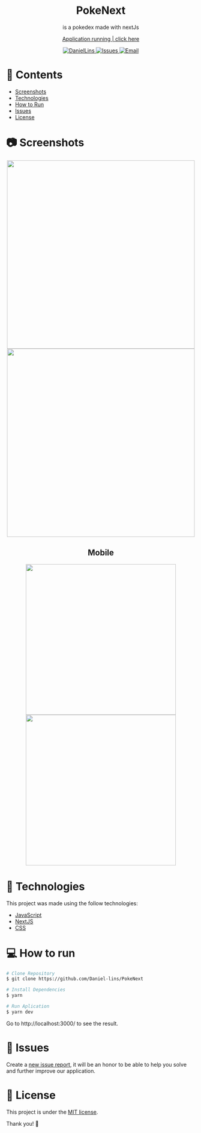 
<h1 align="center"> PokeNext </h1>
<p align="center">  
is a pokedex made with nextJs
<p> </p> 
<p align="center" ><a  href="https://poke-next-nu.vercel.app/" > Application running | click here </a>  </p>
<p align="center">
   <a href="https://www.linkedin.com/in/daniel-lins-/">
      <img alt="DanielLins" src="https://img.shields.io/badge/-DanielLi-5965e0?style=flat&logo=Linkedin&logoColor=white" />
      <img alt="Issues" src="https://img.shields.io/github/issues/daniel-lins/filmes-react?color=%235965E0">
  <a href="Dlins300@gmail.com">
   <img alt="Email" src="https://img.shields.io/badge/-dlins300%40gmail.com-%23525DCB" />
  </a>
</p>

# 📌 Contents

* [Screenshots](#camera-screenshot)
* [Technologies](#rocket-technologies)
* [How to Run](#computer-how-to-run)
* [Issues](#bug-issues)
* [License](#page_facing_up-license)



# :camera: Screenshots
<div align="center">
   <img src="https://user-images.githubusercontent.com/71731815/180671388-ada44f0b-d749-4e33-b95f-d61dbb9a45bc.jpg"  width="500px" />
   <img src="https://user-images.githubusercontent.com/71731815/180671416-eef9f691-7244-4890-9beb-84dcae8c3b8e.jpg" width="500px" />
  <h2>Mobile </h2>
  <img src="https://user-images.githubusercontent.com/71731815/180671453-900a9ba4-001d-4ad9-8bc0-fdb79f3d5b40.jpg" width="400px" />
  <img src="https://user-images.githubusercontent.com/71731815/180671469-ae0c5e1f-6d83-42c0-8e8e-1fea1fc4bac1.jpg" width="400px" />
  
 
  
</div>

# :rocket: Technologies
This project was made using the follow technologies:
* [JavaScript](https://www.javascript.com/)      
* [NextJS](https://nextjs.org/)      
* [CSS](https://developer.mozilla.org/pt-BR/docs/Web/CSS)

# :computer: How to run

```bash
# Clone Repository
$ git clone https://github.com/Daniel-lins/PokeNext
```

```bash
# Install Dependencies
$ yarn

# Run Aplication
$ yarn dev
```
Go to http://localhost:3000/ to see the result.

# :bug: Issues

Create a <a href="https://github.com/daniel-lins/PokeNext/issues">new issue report</a>, it will be an honor to be able to help you solve and further improve our application.

# :page_facing_up: License

This project is under the [MIT license](./LICENSE).

Thank you! 🌠

